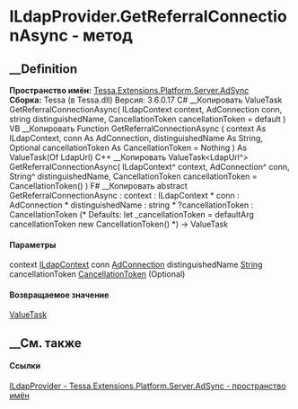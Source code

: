 # ILdapProvider.GetReferralConnectionAsync - метод
##  __Definition
 **Пространство имён:**
[Tessa.Extensions.Platform.Server.AdSync](N_Tessa_Extensions_Platform_Server_AdSync.htm)  
 **Сборка:** Tessa (в Tessa.dll) Версия: 3.6.0.17
C# __Копировать
     ValueTask<LdapUrl> GetReferralConnectionAsync(
    	ILdapContext context,
    	AdConnection conn,
    	string distinguishedName,
    	CancellationToken cancellationToken = default
    )
VB __Копировать
     Function GetReferralConnectionAsync ( 
    	context As ILdapContext,
    	conn As AdConnection,
    	distinguishedName As String,
    	Optional cancellationToken As CancellationToken = Nothing
    ) As ValueTask(Of LdapUrl)
C++ __Копировать
     ValueTask<LdapUrl^> GetReferralConnectionAsync(
    	ILdapContext^ context, 
    	AdConnection^ conn, 
    	String^ distinguishedName, 
    	CancellationToken cancellationToken = CancellationToken()
    )
F# __Копировать
     abstract GetReferralConnectionAsync : 
            context : ILdapContext * 
            conn : AdConnection * 
            distinguishedName : string * 
            ?cancellationToken : CancellationToken 
    (* Defaults:
            let _cancellationToken = defaultArg cancellationToken new CancellationToken()
    *)
    -> ValueTask<LdapUrl> 
#### Параметры
context
[ILdapContext](T_Tessa_Extensions_Platform_Server_AdSync_ILdapContext.htm)
conn
[AdConnection](T_Tessa_Extensions_Platform_Server_AdSync_AdConnection.htm)
distinguishedName
[String](https://learn.microsoft.com/dotnet/api/system.string)
cancellationToken
[CancellationToken](https://learn.microsoft.com/dotnet/api/system.threading.cancellationtoken)
(Optional)
#### Возвращаемое значение
[ValueTask](https://learn.microsoft.com/dotnet/api/system.threading.tasks.valuetask-1)<LdapUrl>
##  __См. также
#### Ссылки
[ILdapProvider -
](T_Tessa_Extensions_Platform_Server_AdSync_ILdapProvider.htm)
[Tessa.Extensions.Platform.Server.AdSync - пространство
имён](N_Tessa_Extensions_Platform_Server_AdSync.htm)
